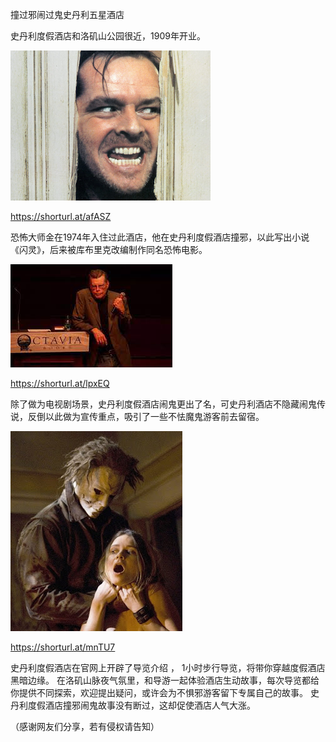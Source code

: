 撞过邪闹过鬼史丹利五星酒店

史丹利度假酒店和洛矶山公园很近，1909年开业。

 ![撞过邪闹过鬼史丹利酒店介绍](https://github.com/ywangnccu/ywang/blob/main/images/halloween.png)

https://shorturl.at/afASZ

恐怖大师金在1974年入住过此酒店，他在史丹利度假酒店撞邪，以此写出小说《闪灵》，后来被库布里克改编制作同名恐怖电影。

 ![撞过邪闹过鬼史丹利酒店介绍](https://github.com/ywangnccu/ywang/blob/main/images/halloween1.jpg)

https://shorturl.at/lpxEQ

除了做为电视剧场景，史丹利度假酒店闹鬼更出了名，可史丹利酒店不隐藏闹鬼传说，反倒以此做为宣传重点，吸引了一些不怯魔鬼游客前去留宿。

 ![撞过邪闹过鬼史丹利酒店介绍](https://github.com/ywangnccu/ywang/blob/main/images/halloween.jpg)

https://shorturl.at/mnTU7

史丹利度假酒店在官网上开辟了导览介绍 ， 1小时步行导览，将带你穿越度假酒店黑暗边缘。
在洛矶山脉夜气氛里，和导游一起体验酒店生动故事，每次导览都给你提供不同探索，欢迎提出疑问，或许会为不惧邪游客留下专属自己的故事。
史丹利度假酒店撞邪闹鬼故事没有断过，这却促使酒店人气大涨。

（感谢网友们分享，若有侵权请告知）
